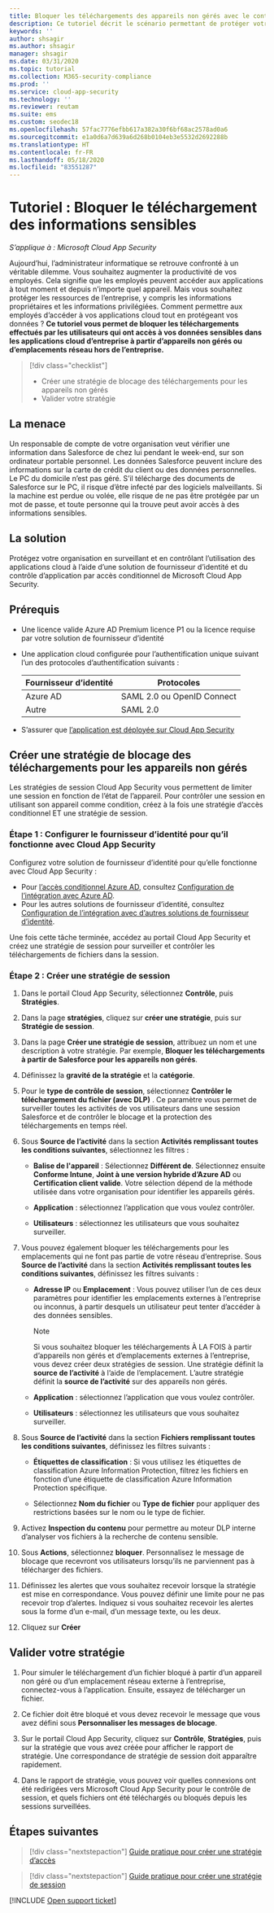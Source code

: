 ```yaml
---
title: Bloquer les téléchargements des appareils non gérés avec le contrôle d'application par accès conditionnel Cloud App Security
description: Ce tutoriel décrit le scénario permettant de protéger votre organisation contre les téléchargements de données sensibles par des appareils non gérés à l’aide des fonctionnalités de proxy inverse Azure AD.
keywords: ''
author: shsagir
ms.author: shsagir
manager: shsagir
ms.date: 03/31/2020
ms.topic: tutorial
ms.collection: M365-security-compliance
ms.prod: ''
ms.service: cloud-app-security
ms.technology: ''
ms.reviewer: reutam
ms.suite: ems
ms.custom: seodec18
ms.openlocfilehash: 57fac7776efbb617a382a30f6bf68ac2578ad0a6
ms.sourcegitcommit: e1a0d6a7d639a6d268b0104eb3e5532d2692288b
ms.translationtype: HT
ms.contentlocale: fr-FR
ms.lasthandoff: 05/18/2020
ms.locfileid: "83551287"
---
```

# <a name="tutorial-block-download-of-sensitive-information"></a>Tutoriel : Bloquer le téléchargement des informations sensibles

*S’applique à : Microsoft Cloud App Security*

Aujourd’hui, l’administrateur informatique se retrouve confronté à un véritable dilemme. Vous souhaitez augmenter la productivité de vos employés. Cela signifie que les employés peuvent accéder aux applications à tout moment et depuis n’importe quel appareil. Mais vous souhaitez protéger les ressources de l’entreprise, y compris les informations propriétaires et les informations privilégiées. Comment permettre aux employés d’accéder à vos applications cloud tout en protégeant vos données ? **Ce tutoriel vous permet de bloquer les téléchargements effectués par les utilisateurs qui ont accès à vos données sensibles dans les applications cloud d’entreprise à partir d’appareils non gérés ou d’emplacements réseau hors de l’entreprise.**

> [!div class="checklist"]
>
> * Créer une stratégie de blocage des téléchargements pour les appareils non gérés
> * Valider votre stratégie

## <a name="the-threat"></a>La menace

Un responsable de compte de votre organisation veut vérifier une information dans Salesforce de chez lui pendant le week-end, sur son ordinateur portable personnel. Les données Salesforce peuvent inclure des informations sur la carte de crédit du client ou des données personnelles. Le PC du domicile n’est pas géré. S’il télécharge des documents de Salesforce sur le PC, il risque d’être infecté par des logiciels malveillants. Si la machine est perdue ou volée, elle risque de ne pas être protégée par un mot de passe, et toute personne qui la trouve peut avoir accès à des informations sensibles.

## <a name="the-solution"></a>La solution

Protégez votre organisation en surveillant et en contrôlant l’utilisation des applications cloud à l’aide d’une solution de fournisseur d’identité et du contrôle d’application par accès conditionnel de Microsoft Cloud App Security.

## <a name="prerequisites"></a>Prérequis

* Une licence valide Azure AD Premium licence P1 ou la licence requise par votre solution de fournisseur d’identité
* Une application cloud configurée pour l’authentification unique suivant l’un des protocoles d’authentification suivants :

    |Fournisseur d’identité|Protocoles|
    |---|---|
    |Azure AD|SAML 2.0 ou OpenID Connect|
    |Autre|SAML 2.0|
* S’assurer que [l’application est déployée sur Cloud App Security](proxy-deployment-aad.md)

## <a name="create-a-block-download-policy-for-unmanaged-devices"></a>Créer une stratégie de blocage des téléchargements pour les appareils non gérés

Les stratégies de session Cloud App Security vous permettent de limiter une session en fonction de l’état de l’appareil. Pour contrôler une session en utilisant son appareil comme condition, créez à la fois une stratégie d’accès conditionnel ET une stratégie de session.

### <a name="step-1-configure-your-idp-to-work-with-cloud-app-security"></a>Étape 1 : Configurer le fournisseur d’identité pour qu’il fonctionne avec Cloud App Security

Configurez votre solution de fournisseur d’identité pour qu’elle fonctionne avec Cloud App Security :

* Pour [l’accès conditionnel Azure AD](https://docs.microsoft.com/azure/active-directory/active-directory-conditional-access-azure-portal), consultez [Configuration de l’intégration avec Azure AD](proxy-deployment-aad.md#configure-integration-with-azure-ad).
* Pour les autres solutions de fournisseur d’identité, consultez [Configuration de l’intégration avec d’autres solutions de fournisseur d’identité](proxy-deployment-aad.md#configure-integration-with-other-idp-solutions).

Une fois cette tâche terminée, accédez au portail Cloud App Security et créez une stratégie de session pour surveiller et contrôler les téléchargements de fichiers dans la session.

### <a name="step-2-create-a-session-policy"></a>Étape 2 : Créer une stratégie de session

1. Dans le portail Cloud App Security, sélectionnez **Contrôle**, puis **Stratégies**.

2. Dans la page **stratégies**, cliquez sur **créer une stratégie**, puis sur **Stratégie de session**.

3. Dans la page **Créer une stratégie de session**, attribuez un nom et une description à votre stratégie. Par exemple, **Bloquer les téléchargements à partir de Salesforce pour les appareils non gérés**.

4. Définissez la **gravité de la stratégie** et la **catégorie**.

5. Pour le **type de contrôle de session**, sélectionnez **Contrôler le téléchargement du fichier (avec DLP)** . Ce paramètre vous permet de surveiller toutes les activités de vos utilisateurs dans une session Salesforce et de contrôler le blocage et la protection des téléchargements en temps réel.

6. Sous **Source de l’activité** dans la section **Activités remplissant toutes les conditions suivantes**, sélectionnez les filtres :

   * **Balise de l'appareil** : Sélectionnez **Différent de**. Sélectionnez ensuite **Conforme Intune**, **Joint à une version hybride d’Azure AD** ou **Certification client valide**. Votre sélection dépend de la méthode utilisée dans votre organisation pour identifier les appareils gérés.

   * **Application** : sélectionnez l’application que vous voulez contrôler.

   * **Utilisateurs** : sélectionnez les utilisateurs que vous souhaitez surveiller.

7. Vous pouvez également bloquer les téléchargements pour les emplacements qui ne font pas partie de votre réseau d’entreprise. Sous **Source de l’activité** dans la section **Activités remplissant toutes les conditions suivantes**, définissez les filtres suivants :

   * **Adresse IP** ou **Emplacement** : Vous pouvez utiliser l’un de ces deux paramètres pour identifier les emplacements externes à l’entreprise ou inconnus, à partir desquels un utilisateur peut tenter d’accéder à des données sensibles.

     > [!NOTE]
     > Si vous souhaitez bloquer les téléchargements À LA FOIS à partir d’appareils non gérés et d’emplacements externes à l’entreprise, vous devez créer deux stratégies de session. Une stratégie définit la **source de l’activité** à l’aide de l’emplacement. L’autre stratégie définit la **source de l’activité** sur des appareils non gérés.

   * **Application** : sélectionnez l’application que vous voulez contrôler.

   * **Utilisateurs** : sélectionnez les utilisateurs que vous souhaitez surveiller.

8. Sous **Source de l’activité** dans la section **Fichiers remplissant toutes les conditions suivantes**, définissez les filtres suivants :

   * **Étiquettes de classification** : Si vous utilisez les étiquettes de classification Azure Information Protection, filtrez les fichiers en fonction d’une étiquette de classification Azure Information Protection spécifique.

   * Sélectionnez **Nom du fichier** ou **Type de fichier** pour appliquer des restrictions basées sur le nom ou le type de fichier.
9. Activez **Inspection du contenu** pour permettre au moteur DLP interne d’analyser vos fichiers à la recherche de contenu sensible.

10. Sous **Actions**, sélectionnez **bloquer**. Personnalisez le message de blocage que recevront vos utilisateurs lorsqu’ils ne parviennent pas à télécharger des fichiers.

11. Définissez les alertes que vous souhaitez recevoir lorsque la stratégie est mise en correspondance. Vous pouvez définir une limite pour ne pas recevoir trop d’alertes. Indiquez si vous souhaitez recevoir les alertes sous la forme d’un e-mail, d’un message texte, ou les deux.

12. Cliquez sur **Créer**

## <a name="validate-your-policy"></a>Valider votre stratégie

1. Pour simuler le téléchargement d’un fichier bloqué à partir d’un appareil non géré ou d’un emplacement réseau externe à l’entreprise, connectez-vous à l’application. Ensuite, essayez de télécharger un fichier.

2. Ce fichier doit être bloqué et vous devez recevoir le message que vous avez défini sous **Personnaliser les messages de blocage**.

3. Sur le portail Cloud App Security, cliquez sur **Contrôle**, **Stratégies**, puis sur la stratégie que vous avez créée pour afficher le rapport de stratégie. Une correspondance de stratégie de session doit apparaître rapidement.

4. Dans le rapport de stratégie, vous pouvez voir quelles connexions ont été redirigées vers Microsoft Cloud App Security pour le contrôle de session, et quels fichiers ont été téléchargés ou bloqués depuis les sessions surveillées.

## <a name="next-steps"></a>Étapes suivantes

> [!div class="nextstepaction"]
> [Guide pratique pour créer une stratégie d’accès](access-policy-aad.md)

> [!div class="nextstepaction"]
> [Guide pratique pour créer une stratégie de session](session-policy-aad.md)

[!INCLUDE [Open support ticket](includes/support.md)]

